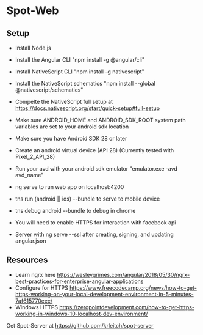 # Spot-Web

## Setup

* Install Node.js
* Install the Angular CLI "npm install -g @angular/cli"
* Install NativeScript CLI "npm install -g nativescript"
* Install the NativeScript schematics "npm install --global @nativescript/schematics"
* Compelte the NativeScript full setup at https://docs.nativescript.org/start/quick-setup#full-setup
* Make sure ANDROID_HOME and ANDROID_SDK_ROOT system path variables are set to your android sdk location
* Make sure you have Android SDK 28 or later
* Create an android virtual device (API 28) (Currently tested with Pixel_2_API_28)
* Run your avd with your android sdk emulator "emulator.exe -avd avd_name"
* ng serve to run web app on localhost:4200
* tns run (android || ios) --bundle to serve to mobile device
* tns debug android --bundle to debug in chrome

* You will need to enable HTTPS for interaction with facebook api
* Server with ng serve --ssl after creating, signing, and updating angular.json

## Resources

* Learn ngrx here https://wesleygrimes.com/angular/2018/05/30/ngrx-best-practices-for-enterprise-angular-applications
* Configure for HTTPS https://www.freecodecamp.org/news/how-to-get-https-working-on-your-local-development-environment-in-5-minutes-7af615770eec/
* Windows HTTPS https://zeropointdevelopment.com/how-to-get-https-working-in-windows-10-localhost-dev-environment/

Get Spot-Server at https://github.com/krleitch/spot-server

